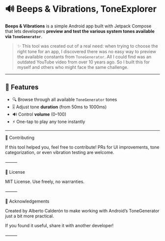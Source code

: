 # 🔊 Beeps & Vibrations, ToneExplorer

**Beeps & Vibrations** is a simple Android app built with Jetpack Compose that lets developers **preview and test the various system tones available via `ToneGenerator`**.

> ✨ This tool was created out of a real need: when trying to choose the right tone for an app, I discovered there was no easy way to preview the available constants from `ToneGenerator`. All I could find was an outdated YouTube video from over 10 years ago. So I built this for myself and others who might face the same challenge.

---

## 🎯 Features

- 🔍 Browse through all available `ToneGenerator` tones
- 🎚️ Adjust tone **duration** (from 50ms to 1000ms)
- 🔊 Control **volume** (0–100)
- ⚡ One-tap to play any tone instantly

---

🤝 Contributing

If this tool helped you, feel free to contribute! PRs for UI improvements, tone categorization, or even vibration testing are welcome.

⸻

📄 License

MIT License. Use freely, no warranties.

⸻

🙌 Acknowledgements

Created by Alberto Calderón to make working with Android’s ToneGenerator just a bit more practical.

If you found it useful, share it with another developer!

⸻

